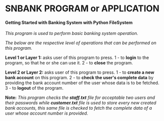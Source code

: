 # SNBANK PROGRAM or APPLICATION

#### Getting Started with Banking System with Python FileSystem

*This program is used to perform basic banking system operation.*

*The below are the respective level of operations that can be performed on this program.*

**Level 1 or Layer 1:** asks user of this program to press.
1 - to **login** to the program, so that he or she can use it.
2 - to **close** the program.


**Level 2 or Layer 2:** asks user of this program to press.
1 - to **create a new bank account** on this program.
2 - to **check the user's complete data** by providing the bank account number of the user whose data is to be fetched.
3 - to **logout** of the program.


**Note:** *This program checks the **staff.txt** file for acceptable two users and their passwords while **customer.txt** file is used to store every new created bank accounts, this same file is checked to fetch the complete data of a user whose account number is provided.*



